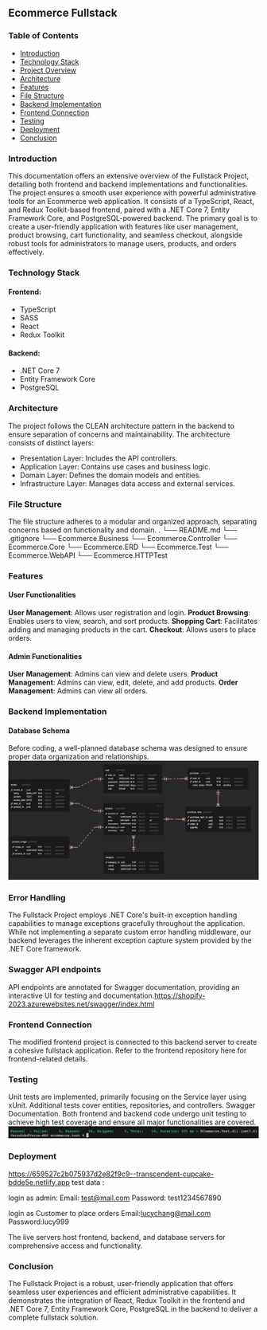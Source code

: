 ## Ecommerce Fullstack 

### Table of Contents
- [Introduction](#Introduction)
- [Technology Stack](#Technology-Stack)
- [Project Overview](#Project-Overview)
- [Architecture](#Architecture)
- [Features](#Features)
- [File Structure](#File-Structure)
- [Backend Implementation](#Backend-Implementation)
- [Frontend Connection](#Frontend-Connection)
- [Testing](#Testing)
- [Deployment](#Deployment)
- [Conclusion](#Conclusion)


### Introduction
This documentation offers an extensive overview of the Fullstack Project, detailing both frontend and backend implementations and functionalities. The project ensures a smooth user experience with powerful administrative tools for an Ecommerce web application. It consists of a TypeScript, React, and Redux Toolkit-based frontend, paired with a .NET Core 7, Entity Framework Core, and PostgreSQL-powered backend. The primary goal is to create a user-friendly application with features like user management, product browsing, cart functionality, and seamless checkout, alongside robust tools for administrators to manage users, products, and orders effectively.

### Technology Stack
#### Frontend:
- TypeScript
- SASS
- React
- Redux Toolkit
#### Backend:
- .NET Core 7
- Entity Framework Core
- PostgreSQL

### Architecture
The project follows the CLEAN architecture pattern in the backend to ensure separation of concerns and maintainability. The architecture consists of distinct layers:

- Presentation Layer: Includes the API controllers.
- Application Layer: Contains use cases and business logic.
- Domain Layer: Defines the domain models and entities.
- Infrastructure Layer: Manages data access and external services.

### File Structure
The file structure adheres to a modular and organized approach, separating concerns based on functionality and domain.
.
└── README.md
└── .gitignore
└── Ecommerce.Business
└── Ecommerce.Controller
└── Ecommerce.Core
└── Ecommerce.ERD
└── Ecommerce.Test
└── Ecommerce.WebAPI
└── Ecommerce.HTTPTest

### Features 
#### User Functionalities
**User Management**: Allows user registration and login.
**Product Browsing**: Enables users to view, search, and sort products.
**Shopping Cart**: Facilitates adding and managing products in the cart.
**Checkout**: Allows users to place orders.

#### Admin Functionalities
**User Management**: Admins can view and delete users.
**Product Management**: Admins can view, edit, delete, and add products.
**Order Management**: Admins can view all orders.

### Backend Implementation
#### Database Schema 
Before coding, a well-planned database schema was designed to ensure proper data organization and relationships.
![Alt text](ECommerce.ERD/ERD.png)

### Error Handling
The Fullstack Project employs .NET Core's built-in exception handling capabilities to manage exceptions gracefully throughout the application. While not implementing a separate custom error handling middleware, our backend leverages the inherent exception capture system provided by the .NET Core framework.

### Swagger API endpoints 
API endpoints are annotated for Swagger documentation, providing an interactive UI for testing and documentation.https://shopify-2023.azurewebsites.net/swagger/index.html

### Frontend Connection
The modified frontend project is connected to this backend server to create a cohesive fullstack application. Refer to the frontend repository here for frontend-related details.

### Testing
Unit tests are implemented, primarily focusing on the Service layer using xUnit. Additional tests cover entities, repositories, and controllers.
Swagger Documentation. Both frontend and backend code undergo unit testing to achieve high test coverage and ensure all major functionalities are covered.
![Alt text](image.png)

### Deployment
https://659527c2b075937d2e82f9c9--transcendent-cupcake-bdde5e.netlify.app test data :

login as admin: Email: test@mail.com Password: test1234567890

login as Customer to place orders Email:lucychang@mail.com Password:lucy999

The live servers host frontend, backend, and database servers for comprehensive access and functionality.

###  Conclusion
The Fullstack Project is a robust, user-friendly application that offers seamless user experiences and efficient administrative capabilities. It demonstrates the integration of React, Redux Toolkit in the frontend and .NET Core 7, Entity Framework Core, PostgreSQL in the backend to deliver a complete fullstack solution.
